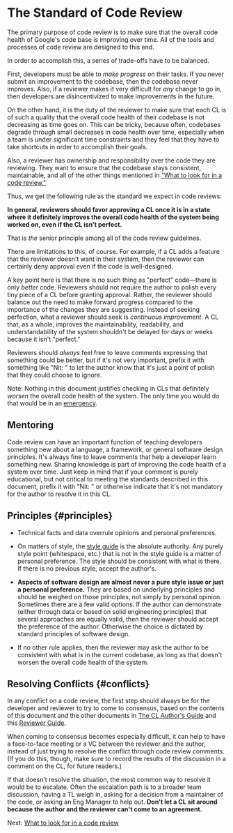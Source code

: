 # The Standard of Code Review

The primary purpose of code review is to make sure that the overall
code health of Google's code
base is improving over time. All of the tools and processes of code review are
designed to this end.

In order to accomplish this, a series of trade-offs have to be balanced.

First, developers must be able to _make progress_ on their tasks. If you never
submit an improvement to the codebase, then the codebase never improves. Also,
if a reviewer makes it very difficult for _any_ change to go in, then developers
are disincentivized to make improvements in the future.

On the other hand, it is the duty of the reviewer to make sure that each CL is
of such a quality that the overall code health of their codebase is not
decreasing as time goes on. This can be tricky, because often, codebases degrade
through small decreases in code health over time, especially when a team is
under significant time constraints and they feel that they have to take
shortcuts in order to accomplish their goals.

Also, a reviewer has ownership and responsibility over the code they are
reviewing. They want to ensure that the codebase stays consistent, maintainable,
and all of the other things mentioned in
["What to look for in a code review."](looking-for.md)

Thus, we get the following rule as the standard we expect in code reviews:

**In general, reviewers should favor approving a CL once it is in a state where
it definitely improves the overall
code health of the system
being worked on, even if the CL isn't perfect.**

That is _the_ senior principle among all of the code review guidelines.

There are limitations to this, of course. For example, if a CL adds a feature
that the reviewer doesn't want in their system, then the reviewer can certainly
deny approval even if the code is well-designed.

A key point here is that there is no such thing as "perfect" code—there is
only _better_ code. Reviewers should not require the author to polish every tiny
piece of a CL before granting approval. Rather, the reviewer should balance out
the need to make forward progress compared to the importance of the changes they
are suggesting. Instead of seeking perfection, what a reviewer should seek is
_continuous improvement_. A CL that, as a whole, improves the maintainability,
readability, and understandability of the system shouldn't be delayed for days
or weeks because it isn't "perfect."

Reviewers should _always_ feel free to leave comments expressing that something
could be better, but if it's not very important, prefix it with something like
"Nit: " to let the author know that it's just a point of polish that they could
choose to ignore.

Note: Nothing in this document justifies checking in CLs that definitely
_worsen_ the overall code health of the system. The only time you would do that
would be in an [emergency](../emergencies.md).

## Mentoring

Code review can have an important function of teaching developers something new
about a language, a framework, or general software design principles. It's
always fine to leave comments that help a developer learn something new. Sharing
knowledge is part of improving the code health of a system over time. Just keep
in mind that if your comment is purely educational, but not critical to meeting
the standards described in this document, prefix it with "Nit: " or otherwise
indicate that it's not mandatory for the author to resolve it in this CL.

## Principles {#principles}

- Technical facts and data overrule opinions and personal preferences.

- On matters of style, the [style guide](http://google.github.io/styleguide/)
  is the absolute authority. Any purely style point (whitespace, etc.) that is
  not in the style guide is a matter of personal preference. The style should
  be consistent with what is there. If there is no previous style, accept the
  author's.

- **Aspects of software design are almost never a pure style issue or just a
  personal preference.** They are based on underlying principles and should be
  weighed on those principles, not simply by personal opinion. Sometimes there
  are a few valid options. If the author can demonstrate (either through data
  or based on solid engineering principles) that several approaches are
  equally valid, then the reviewer should accept the preference of the author.
  Otherwise the choice is dictated by standard principles of software design.

- If no other rule applies, then the reviewer may ask the author to be
  consistent with what is in the current codebase, as long as that doesn't
  worsen the overall code health of the system.

## Resolving Conflicts {#conflicts}

In any conflict on a code review, the first step should always be for the
developer and reviewer to try to come to consensus, based on the contents of
this document and the other documents in [The CL Author's Guide](../developer/)
and this [Reviewer Guide](index.md).

When coming to consensus becomes especially difficult, it can help to have a
face-to-face meeting or a VC between the reviewer and the author, instead of
just trying to resolve the conflict through code review comments. (If you do
this, though, make sure to record the results of the discussion in a comment on
the CL, for future readers.)

If that doesn't resolve the situation, the most common way to resolve it would
be to escalate. Often the
escalation path is to a broader team discussion, having a TL weigh in, asking
for a decision from a maintainer of the code, or asking an Eng Manager to help
out. **Don't let a CL sit around because the author and the reviewer can't come
to an agreement.**

Next: [What to look for in a code review](looking-for.md)
